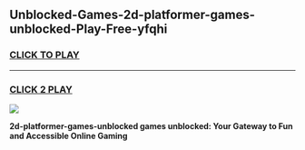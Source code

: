 
## Unblocked-Games-2d-platformer-games-unblocked-Play-Free-yfqhi
<h3>
<a href="https://premium76.site?title=2d-platformer-games-unblocked&ref=20M">CLICK TO PLAY</a></h3>
<hr>

<h3>
<a href="https://premium76.site?title=2d-platformer-games-unblocked&ref=20M">CLICK 2 PLAY</a>
  
</h3>

<a href="https://premium76.site?title=2d-platformer-games-unblocked&ref=19M"><img src="https://clearcache.store/games.png"></a>


**2d-platformer-games-unblocked games unblocked: Your Gateway to Fun and Accessible Online Gaming**
